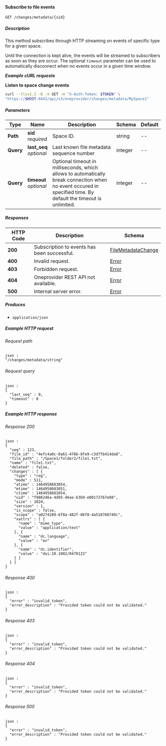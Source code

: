 
<a name="get_space_changes"></a>
#### Subscribe to file events
```
GET /changes/metadata/{sid}
```


##### Description
This method subscribes through HTTP streaming on events of specific type for a given space.

Until the connection is kept alive, the events will be streamed to subscribers as soon as they are occur. The optional `timeout` parameter can be used to automatically disconnect  when no events occur in a given time window.

***Example cURL requests***

**Listen to space change events**
```bash
curl --tlsv1.2 -N -X GET -H "X-Auth-Token: $TOKEN" \
"https://$HOST:8443/api/v3/oneprovider/changes/metadata/MySpace1"
```


##### Parameters

|Type|Name|Description|Schema|Default|
|---|---|---|---|---|
|**Path**|**sid**  <br>*required*|Space ID.|string|--|
|**Query**|**last_seq**  <br>*optional*|Last known file metadata sequence number|integer|--|
|**Query**|**timeout**  <br>*optional*|Optional timeout in milliseconds, which allows to automatically break connection  when no event occured in specified time. By default the timeout is unlimited.|integer|--|


##### Responses

|HTTP Code|Description|Schema|
|---|---|---|
|**200**|Subscription to events has been successful.|[FileMetadataChange](../definitions/FileMetadataChange.md#filemetadatachange)|
|**400**|Invalid request.|[Error](../definitions/Error.md#error)|
|**403**|Forbidden request.|[Error](../definitions/Error.md#error)|
|**404**|Oneprovider REST API not available.|[Error](../definitions/Error.md#error)|
|**500**|Internal server error.|[Error](../definitions/Error.md#error)|


##### Produces

* `application/json`


##### Example HTTP request

###### Request path
```
json :
"/changes/metadata/string"
```


###### Request query
```
json :
{
  "last_seq" : 0,
  "timeout" : 0
}
```


##### Example HTTP response

###### Response 200
```
json :
{
  "seq" : 123,
  "file_id" : "4efc4a0c-0a61-4766-8fe9-c3d7fb414da8",
  "file_path" : "/Space1/folder2/file1.txt",
  "name" : "file1.txt",
  "deleted" : false,
  "changes" : [ {
    "type" : "reg",
    "mode" : 511,
    "atime" : 1464958683054,
    "mtime" : 1464958683051,
    "ctime" : 1464958681054,
    "uid" : "f986246a-4d95-46ae-b3b9-e00172767e88",
    "size" : 1024,
    "version" : 1,
    "is_scope" : false,
    "scope" : "a0274289-6f8a-482f-86f8-4a518760749c",
    "xattrs" : [ {
      "name" : "mime_type",
      "value" : "application/text"
    }, {
      "name" : "dc.language",
      "value" : "en"
    }, {
      "name" : "dc.identifier",
      "value" : "doi:10.1002/0470123"
    } ]
  } ]
}
```


###### Response 400
```
json :
{
  "error" : "invalid_token",
  "error_description" : "Provided token could not be validated."
}
```


###### Response 403
```
json :
{
  "error" : "invalid_token",
  "error_description" : "Provided token could not be validated."
}
```


###### Response 404
```
json :
{
  "error" : "invalid_token",
  "error_description" : "Provided token could not be validated."
}
```


###### Response 500
```
json :
{
  "error" : "invalid_token",
  "error_description" : "Provided token could not be validated."
}
```



